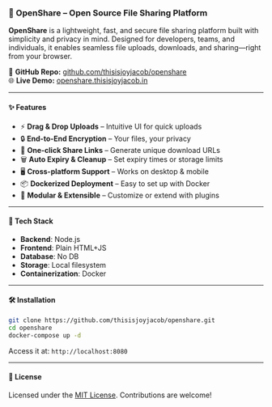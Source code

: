 ### 📂 OpenShare – Open Source File Sharing Platform

**OpenShare** is a lightweight, fast, and secure file sharing platform built with simplicity and privacy in mind. Designed for developers, teams, and individuals, it enables seamless file uploads, downloads, and sharing—right from your browser.

🔗 **GitHub Repo:** [github.com/thisisjoyjacob/openshare](https://github.com/thisisjoyjacob/openshare)  
🌐 **Live Demo:** [openshare.thisisjoyjacob.in](https://openshare.thisisjoyjacob.in)

---

#### ✨ Features

- ⚡ **Drag & Drop Uploads** – Intuitive UI for quick uploads  
- 🔒 **End-to-End Encryption** – Your files, your privacy  
- 🔗 **One-click Share Links** – Generate unique download URLs  
- 🗑️ **Auto Expiry & Cleanup** – Set expiry times or storage limits  
- 🖥️ **Cross-platform Support** – Works on desktop & mobile  
- 📦 **Dockerized Deployment** – Easy to set up with Docker  
- 🧩 **Modular & Extensible** – Customize or extend with plugins

---

#### 🚀 Tech Stack

- **Backend**: Node.js
- **Frontend**: Plain HTML+JS  
- **Database**: No DB  
- **Storage**: Local filesystem 
- **Containerization**: Docker 

---

#### 🛠️ Installation

```bash
git clone https://github.com/thisisjoyjacob/openshare.git
cd openshare
docker-compose up -d
```

Access it at: `http://localhost:8080`

---

#### 📄 License

Licensed under the [MIT License](LICENSE). Contributions are welcome!
